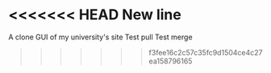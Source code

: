 <<<<<<< HEAD
New line
=======
A clone GUI of my university's site
Test pull
Test merge
>>>>>>> f3fee16c2c57c35fc9d1504ce4c27ea158796165

